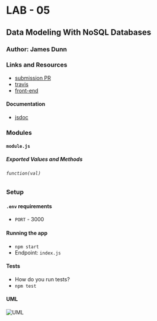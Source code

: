 # LAB - 05

## Data Modeling With NoSQL Databases

### Author: James Dunn

### Links and Resources

- [submission PR](https://github.com/james-401-advanced-javascript/lab-05/pull/1)
- [travis](https://travis-ci.com/james-401-advanced-javascript/lab-05)
- [front-end](https://jamesdunn-lab-05.herokuapp.com)

#### Documentation

- [jsdoc](https://jamesdunn-lab-05.herokuapp.com/docs)

### Modules

#### `module.js`

##### Exported Values and Methods

###### `function(val)`

### Setup

#### `.env` requirements

- `PORT` - 3000

#### Running the app

- `npm start`
- Endpoint: `index.js`

#### Tests

- How do you run tests?
- `npm test`

#### UML

![UML](./images/lab-03.jpg)
